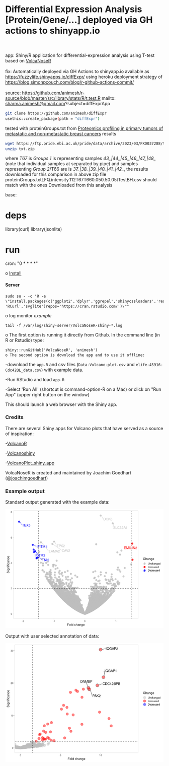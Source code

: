 # Differential Expression Analysis [Protein/Gene/...] deployed via GH actions to shinyapp.io 
<br><br>
app: Shiny/R application for differential-expression analysis using T-test based on [VolcaNoseR](https://github.com/JoachimGoedhart/VolcaNoseR/)
<br><br>
fix: Automatically deployed via GH Actions to shinyapp.io available as https://fuzzylife.shinyapps.io/diffExpr/ using heroku deployment strategy of https://blog.simonpcouch.com/blog/r-github-actions-commit/ 
<br><br>
source: https://github.com/animesh/r-source/blob/master/src/library/stats/R/t.test.R
mailto: sharma.animesh@gmail.com?subject=diffExprApp

```bash
git clone https://github.com/animesh/diffExpr
usethis::create_package(path = "diffExpr")
```

tested with proteinGroups.txt from [Proteomics profiling in primary tumors of metastatic and non-metastatic breast cancers](https://www.ebi.ac.uk/pride/archive/projects/PXD037288) results

```bash
wget https://ftp.pride.ebi.ac.uk/pride/data/archive/2023/03/PXD037288/txt.zip
unzip txt.zip
```

where *T67* is *Groups 1* is representing samples *43_|44_|45_|46_|47_|48_* (note that individual samples at separated by pipe) and samples representing *Group 2*/T66 are is *37_|38_|39_|40_|41_|42_*, the results downloaded for this comparison in above zip file proteinGroups.txtLFQ.intensity.112T67T660.050.50.05tTestBH.csv should match with the ones Downloaded from this analysis

base: 

# deps
library(curl)
library(jsonlite)

# run
cron: "0 * * * *"

o [Install](https://rstudio.com/products/shiny/download-server/ubuntu/)
#### Server 
```
sudo su - -c "R -e \"install.packages(c('ggplot2','dplyr','ggrepel','shinycssloaders','readxl','DT', 'RCurl','svglite')repos='https://cran.rstudio.com/')\""
```
o log monitor *example*
```
tail -f /var/log/shiny-server/VolcaNoseR-shiny-*.log
```

o The first option is running it directly from Github. In the command line (in R or Rstudio) type:
```
shiny::runGitHub('VolcaNoseR', 'animesh')
o The second option is download the app and to use it offline:
```

-download the `app.R` and csv files (`Data-Vulcano-plot.csv` and `elife-45916-Cdc42QL_data.csv`) with example data.

-Run RStudio and load `app.R`

-Select 'Run All' (shortcut is command-option-R on a Mac) or click on "Run App" (upper right button on the window)

This should launch a web browser with the Shiny app.


### Credits

There are several Shiny apps for Volcano plots that have served as a source of inspiration:

-[VolcanoR](https://github.com/vovalive/volcanoR)

-[Volcanoshiny](https://github.com/hardingnj/volcanoshiny)

-[VolcanoPlot_shiny_app](https://github.com/stemicha/VolcanoPlot_shiny_app)


VolcaNoseR is created and maintained by Joachim Goedhart ([@joachimgoedhart](https://twitter.com/joachimgoedhart))

### Example output

Standard output generated with the example data:

![alt text](https://github.com/JoachimGoedhart/VolcaNoseR/blob/master/VolcaNoseR_example1.png "Output")

Output with user selected annotation of data:

![alt text](https://github.com/JoachimGoedhart/VolcaNoseR/blob/master/VolcaNoseR_example2.png "Output")

